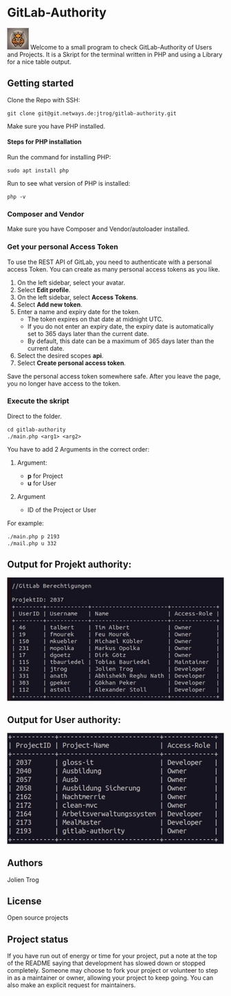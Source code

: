 # GitLab-Authority

<div style="display: inline-block; vertical-align: middle;">
    <img src="Images/logo.jpeg" alt="Logo" width="50">
    Welcome to a small program to check GitLab-Authority of Users and Projects. It is a Skript for the terminal written in PHP and using a Library for a nice table output.
</div>

## Getting started
Clone the Repo with SSH:
```
git clone git@git.netways.de:jtrog/gitlab-authority.git
```
Make sure you have PHP installed.

#### Steps for PHP installation

Run the command for installing PHP:

``` 
sudo apt install php 
```

Run to see what version of PHP is installed:
``` 
php -v
``` 
### Composer and Vendor

Make sure you have Composer and Vendor/autoloader installed.

### Get your personal Access Token

To use the REST API of GitLab, you need to authenticate with a personal access Token.
You can create as many personal access tokens as you like.

1. On the left sidebar, select your avatar.
2. Select **Edit profile**.
3. On the left sidebar, select **Access Tokens**.
4. Select **Add new token**.
5. Enter a name and expiry date for the token.
   - The token expires on that date at midnight UTC.
   - If you do not enter an expiry date, the expiry date is automatically set to 365 days later than the current date.
   - By default, this date can be a maximum of 365 days later than the current date.
6. Select the desired scopes **api**.
7. Select **Create personal access token**.

Save the personal access token somewhere safe. After you leave the page, you no longer have access to the token.


### Execute the skript

Direct to the folder.
```
cd gitlab-authority
./main.php <arg1> <arg2>
```
You have to add 2 Arguments in the correct order:

1. Argument:
   - **p** for Project
   - **u** for User

2. Argument
   - ID of the Project or User

For example:
```
./main.php p 2193
./mail.php u 332
```



## Output for Projekt authority:

![outputProjekt.jpg](Images/outputProjekt.jpg)

## Output for User authority:

![img_2.png](Images/OutputUser.png)


## Authors
Jolien Trog

## License
Open source projects

## Project status
If you have run out of energy or time for your project, put a note at the top of the README saying that development has slowed down or stopped completely. Someone may choose to fork your project or volunteer to step in as a maintainer or owner, allowing your project to keep going. You can also make an explicit request for maintainers.
